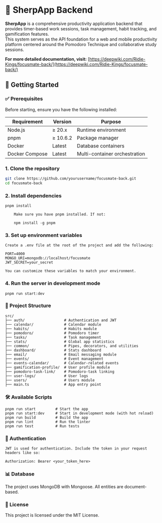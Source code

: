 # 🧠 SherpApp Backend

**SherpApp** is a comprehensive productivity application backend that provides timer-based work sessions, task management, habit tracking, and gamification features.  
This system serves as the API foundation for a web and mobile productivity platform centered around the Pomodoro Technique and collaborative study sessions.

**For more detailed documentation, visit:** [https://deepwiki.com/Ridie-Kings/focusmate-back/](https://deepwiki.com/Ridie-Kings/focusmate-back/)

## 🚀 Getting Started

### ✅ Prerequisites

Before starting, ensure you have the following installed:

| Requirement     | Version    | Purpose                    |
|----------------|------------|----------------------------|
| Node.js         | ≥ 20.x     | Runtime environment        |
| pnpm            | ≥ 10.6.2   | Package manager            |
| Docker          | Latest     | Database containers        |
| Docker Compose  | Latest     | Multi-container orchestration |

### 1. Clone the repository

```bash
git clone https://github.com/yourusername/focusmate-back.git
cd focusmate-back
````

### 2. Install dependencies
```
pnpm install

    Make sure you have pnpm installed. If not:

    npm install -g pnpm
```
### 3. Set up environment variables
```
Create a .env file at the root of the project and add the following:

PORT=4000
MONGO_URI=mongodb://localhost/focusmate
JWT_SECRET=your_secret

You can customize these variables to match your environment.
```
### 4. Run the server in development mode
```
pnpm run start:dev
```
### 📂 Project Structure
```
src/
├── auth/                  # Authentication and JWT
├── calendar/              # Calendar module
├── habits/                # Habits module
├── pomodoro/              # Pomodoro timer
├── tasks/                 # Task management
├── stats/                 # Global app statistics
├── common/                # Pipes, decorators, and utilities
├── dashboard/             # Stats dashboard
├── email/                 # Email messaging module
├── events/                # Event management
├── events-calendar/       # Calendar-related events
├── gamification-profile/  # User profile module
├── pomodoro-task-link/    # Pomodoro-task linking
├── user-logs/             # User logs
├── users/                 # Users module
├── main.ts                # App entry point
```
### 🛠️ Available Scripts
```
pnpm run start         # Start the app
pnpm run start:dev     # Start in development mode (with hot reload)
pnpm run build         # Build the app
pnpm run lint          # Run the linter
pnpm run test          # Run tests
```
### 🔐 Authentication
```
JWT is used for authentication. Include the token in your request headers like so:

Authorization: Bearer <your_token_here>
```
### 📊 Database

The project uses MongoDB with Mongoose. All entities are document-based.

### 📝 License

This project is licensed under the MIT License.
